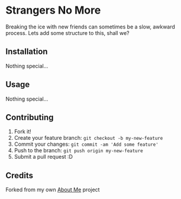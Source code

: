 # Strangers No More
Breaking the ice with new friends can sometimes be a slow, awkward process. Lets add some structure to this, shall we?
## Installation
Nothing special...
## Usage
Nothing special...
## Contributing
1. Fork it!
2. Create your feature branch: `git checkout -b my-new-feature`
3. Commit your changes: `git commit -am 'Add some feature'`
4. Push to the branch: `git push origin my-new-feature`
5. Submit a pull request :D
## Credits
Forked from my own [About Me](https://github.com/gricha2380/about_me) project